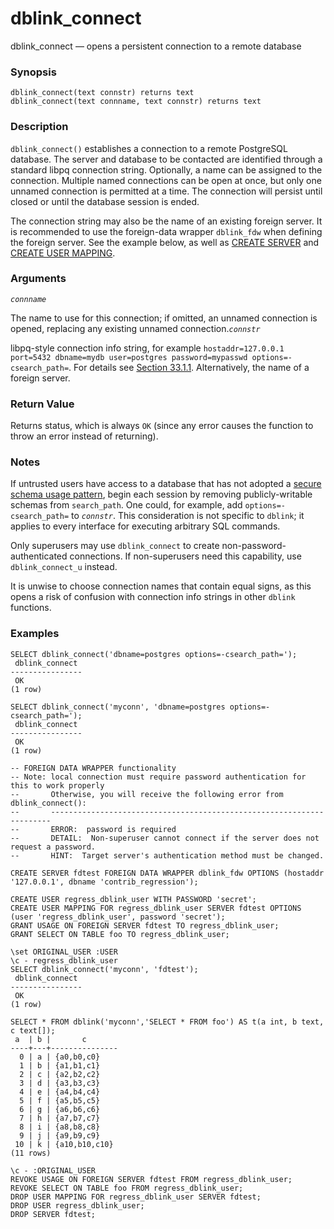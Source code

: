 # dblink\_connect

dblink\_connect — opens a persistent connection to a remote database

### Synopsis

```text
dblink_connect(text connstr) returns text
dblink_connect(text connname, text connstr) returns text
```

### Description

`dblink_connect()` establishes a connection to a remote PostgreSQL database. The server and database to be contacted are identified through a standard libpq connection string. Optionally, a name can be assigned to the connection. Multiple named connections can be open at once, but only one unnamed connection is permitted at a time. The connection will persist until closed or until the database session is ended.

The connection string may also be the name of an existing foreign server. It is recommended to use the foreign-data wrapper `dblink_fdw` when defining the foreign server. See the example below, as well as [CREATE SERVER](https://www.postgresql.org/docs/12/sql-createserver.html) and [CREATE USER MAPPING](https://www.postgresql.org/docs/12/sql-createusermapping.html).

### Arguments

_`connname`_

The name to use for this connection; if omitted, an unnamed connection is opened, replacing any existing unnamed connection._`connstr`_

libpq-style connection info string, for example `hostaddr=127.0.0.1 port=5432 dbname=mydb user=postgres password=mypasswd options=-csearch_path=`. For details see [Section 33.1.1](https://www.postgresql.org/docs/12/libpq-connect.html#LIBPQ-CONNSTRING). Alternatively, the name of a foreign server.

### Return Value

Returns status, which is always `OK` \(since any error causes the function to throw an error instead of returning\).

### Notes

If untrusted users have access to a database that has not adopted a [secure schema usage pattern](https://www.postgresql.org/docs/12/ddl-schemas.html#DDL-SCHEMAS-PATTERNS), begin each session by removing publicly-writable schemas from `search_path`. One could, for example, add `options=-csearch_path=` to _`connstr`_. This consideration is not specific to `dblink`; it applies to every interface for executing arbitrary SQL commands.

Only superusers may use `dblink_connect` to create non-password-authenticated connections. If non-superusers need this capability, use `dblink_connect_u` instead.

It is unwise to choose connection names that contain equal signs, as this opens a risk of confusion with connection info strings in other `dblink` functions.

### Examples

```text
SELECT dblink_connect('dbname=postgres options=-csearch_path=');
 dblink_connect
----------------
 OK
(1 row)

SELECT dblink_connect('myconn', 'dbname=postgres options=-csearch_path=');
 dblink_connect
----------------
 OK
(1 row)

-- FOREIGN DATA WRAPPER functionality
-- Note: local connection must require password authentication for this to work properly
--       Otherwise, you will receive the following error from dblink_connect():
--       ----------------------------------------------------------------------
--       ERROR:  password is required
--       DETAIL:  Non-superuser cannot connect if the server does not request a password.
--       HINT:  Target server's authentication method must be changed.

CREATE SERVER fdtest FOREIGN DATA WRAPPER dblink_fdw OPTIONS (hostaddr '127.0.0.1', dbname 'contrib_regression');

CREATE USER regress_dblink_user WITH PASSWORD 'secret';
CREATE USER MAPPING FOR regress_dblink_user SERVER fdtest OPTIONS (user 'regress_dblink_user', password 'secret');
GRANT USAGE ON FOREIGN SERVER fdtest TO regress_dblink_user;
GRANT SELECT ON TABLE foo TO regress_dblink_user;

\set ORIGINAL_USER :USER
\c - regress_dblink_user
SELECT dblink_connect('myconn', 'fdtest');
 dblink_connect 
----------------
 OK
(1 row)

SELECT * FROM dblink('myconn','SELECT * FROM foo') AS t(a int, b text, c text[]);
 a  | b |       c       
----+---+---------------
  0 | a | {a0,b0,c0}
  1 | b | {a1,b1,c1}
  2 | c | {a2,b2,c2}
  3 | d | {a3,b3,c3}
  4 | e | {a4,b4,c4}
  5 | f | {a5,b5,c5}
  6 | g | {a6,b6,c6}
  7 | h | {a7,b7,c7}
  8 | i | {a8,b8,c8}
  9 | j | {a9,b9,c9}
 10 | k | {a10,b10,c10}
(11 rows)

\c - :ORIGINAL_USER
REVOKE USAGE ON FOREIGN SERVER fdtest FROM regress_dblink_user;
REVOKE SELECT ON TABLE foo FROM regress_dblink_user;
DROP USER MAPPING FOR regress_dblink_user SERVER fdtest;
DROP USER regress_dblink_user;
DROP SERVER fdtest;
```

